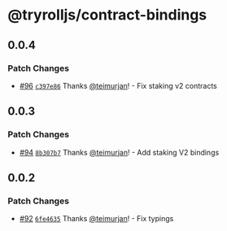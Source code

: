# @tryrolljs/contract-bindings

## 0.0.4

### Patch Changes

- [#96](https://github.com/TuringAdvisoryGroup/tryrolljs/pull/96) [`c397e86`](https://github.com/TuringAdvisoryGroup/tryrolljs/commit/c397e8659951712c50843c6d1bd2f30055fd3b9d) Thanks [@teimurjan](https://github.com/teimurjan)! - Fix staking v2 contracts

## 0.0.3

### Patch Changes

- [#94](https://github.com/TuringAdvisoryGroup/tryrolljs/pull/94) [`8b307b7`](https://github.com/TuringAdvisoryGroup/tryrolljs/commit/8b307b7d9719893d451e5070e286fa2950b053af) Thanks [@teimurjan](https://github.com/teimurjan)! - Add staking V2 bindings

## 0.0.2

### Patch Changes

- [#92](https://github.com/TuringAdvisoryGroup/tryrolljs/pull/92) [`6fe4635`](https://github.com/TuringAdvisoryGroup/tryrolljs/commit/6fe46357ff153138aa07ef7f045e80ba093343c9) Thanks [@teimurjan](https://github.com/teimurjan)! - Fix typings
